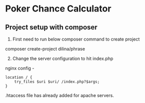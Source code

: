 # Poker Chance Calculator

## Project setup with composer

1. First need to run below composer command to create project

composer create-project dilina/phrase

2. Change the server configuration to hit index.php

nginx config -

    location / {
        try_files $uri $uri/ /index.php?$args;
    }
    
.htaccess file has already added for apache servers.